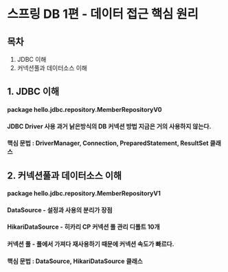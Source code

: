 # 스프링 DB 1편 - 데이터 접근 핵심 원리

## 목차
1. JDBC 이해
2. 커넥션풀과 데이터소스 이해

## 1. JDBC 이해   
#### package hello.jdbc.repository.MemberRepositoryV0   
#### JDBC Driver 사용 과거 낡은방식의 DB 커넥션 방법 지금은 거의 사용하지 않는다.
#### 핵심 문법 : DriverManager, Connection, PreparedStatement, ResultSet 클래스

## 2. 커넥션풀과 데이터소스 이해
#### package hello.jdbc.repository.MemberRepositoryV1
#### DataSource - 설정과 사용의 분리가 장점
#### HikariDataSource - 히카리 CP 커넥션 풀 관리 디폴트 10개
#### 커넥션 풀 - 풀에서 가져다 재사용하기 때문에 커넥션 속도가 빠르다.
#### 핵심 문법 : DataSource, HikariDataSource 클래스